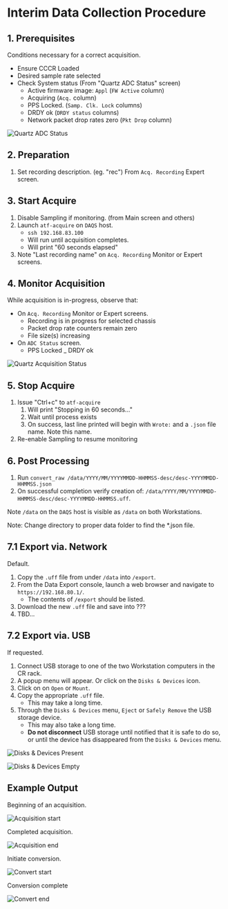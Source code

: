 # Interim Data Collection Procedure

## 1. Prerequisites

Conditions necessary for a correct acquisition.

- Ensure CCCR Loaded
- Desired sample rate selected
- Check System status (From "Quartz ADC Status" screen)
    - Active firmware image: `Appl` (`FW Active` column)
    - Acquiring (`Acq.` column)
    - PPS Locked.  (`Samp. Clk. Lock` columns)
    - DRDY ok (`DRDY status` columns)
    - Network packet drop rates zero (`Pkt Drop` column)

![Quartz ADC Status](adc-status.png)

## 2. Preparation

1. Set recording description.  (eg. "rec")  From `Acq. Recording` Expert screen.

## 3. Start Acquire

1. Disable Sampling if monitoring.  (from Main screen and others)
1. Launch `atf-acquire` on `DAQS` host.
    - `ssh 192.168.83.100`
    - Will run until acquisition completes.
    - Will print "60 seconds elapsed"
1. Note "Last recording name" on `Acq. Recording` Monitor or Expert screens.

## 4. Monitor Acquisition

While acquisition is in-progress, observe that:

- On `Acq. Recording` Monitor or Expert screens.
    - Recording is in progress for selected chassis
    - Packet drop rate counters remain zero
    - File size(s) increasing
- On `ADC Status` screen.
    - PPS Locked
    _ DRDY ok

![Quartz Acquisition Status](acq-status.png)

## 5. Stop Acquire

1. Issue "Ctrl+c" to `atf-acquire`
    1. Will print "Stopping in 60 seconds..."
    1. Wait until process exists
    1. On success, last line printed will begin with `Wrote:` and a `.json` file name.  Note this name.
1. Re-enable Sampling to resume monitoring

## 6. Post Processing

1. Run `convert_raw /data/YYYY/MM/YYYYMMDD-HHMMSS-desc/desc-YYYYMMDD-HHMMSS.json`
1. On successful completion verify creation of: `/data/YYYY/MM/YYYYMMDD-HHMMSS-desc/desc-YYYYMMDD-HHMMSS.uff`.

Note `/data` on the `DAQS` host is visible as `/data` on both Workstations.

Note: Change directory to proper data folder to find the *.json file.

## 7.1 Export via. Network

Default.

1. Copy the `.uff` file from under `/data` into `/export`.
1. From the Data Export console, launch a web browser and navigate to `https://192.168.80.1/`.
    - The contents of `/export` should be listed.
1. Download the new `.uff` file and save into ???
1. TBD...

## 7.2 Export via. USB

If requested.

1. Connect USB storage to one of the two Workstation computers in the CR rack.
1. A popup menu will appear.  Or click on the `Disks & Devices` icon.
1. Click on on `Open` or `Mount`.
1. Copy the appropriate `.uff` file.
    - This may take a long time.
1. Through the `Disks & Devices` menu, `Eject` or `Safely Remove` the USB storage device.
    - This may also take a long time.
    - __Do not disconnect__ USB storage until notified that it is safe to do so,
      or until the device has disappeared from the `Disks & Devices` menu.

![Disks & Devices Present](disks-present.png)

![Disks & Devices Empty](disk-device.png)

## Example Output

Beginning of an acquisition.

![Acquisition start](acq1.png)

Completed acquisition.

![Acquisition end](acq-complete.png)

Initiate conversion.

![Convert start](convert1.png)

Conversion complete

![Convert end](convert2.png)
